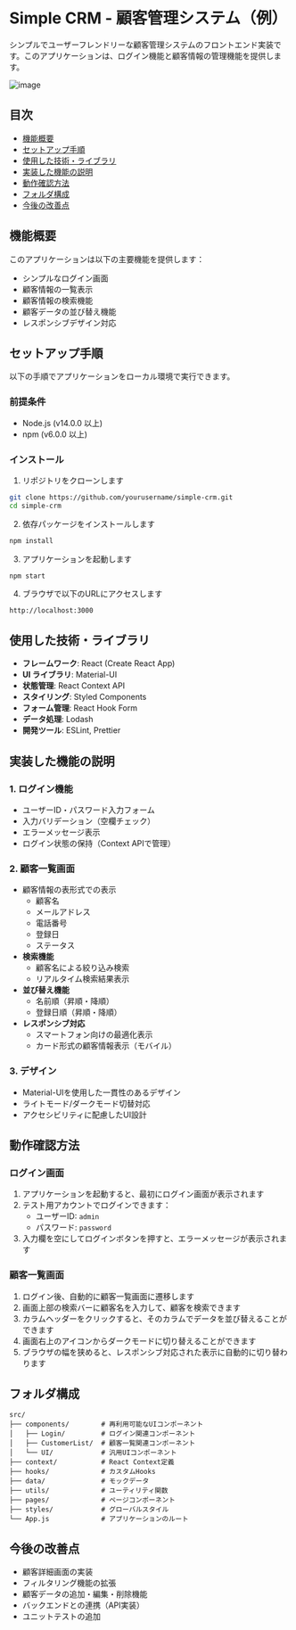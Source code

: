 # Simple CRM - 顧客管理システム（例）

シンプルでユーザーフレンドリーな顧客管理システムのフロントエンド実装です。このアプリケーションは、ログイン機能と顧客情報の管理機能を提供します。

![image](https://github.com/user-attachments/assets/401329ce-02bb-4e02-99f1-a574c28d00a7)

## 目次

- [機能概要](#機能概要)
- [セットアップ手順](#セットアップ手順)
- [使用した技術・ライブラリ](#使用した技術ライブラリ)
- [実装した機能の説明](#実装した機能の説明)
- [動作確認方法](#動作確認方法)
- [フォルダ構成](#フォルダ構成)
- [今後の改善点](#今後の改善点)

## 機能概要

このアプリケーションは以下の主要機能を提供します：

- シンプルなログイン画面
- 顧客情報の一覧表示
- 顧客情報の検索機能
- 顧客データの並び替え機能
- レスポンシブデザイン対応

## セットアップ手順

以下の手順でアプリケーションをローカル環境で実行できます。

### 前提条件

- Node.js (v14.0.0 以上)
- npm (v6.0.0 以上)

### インストール

1. リポジトリをクローンします

```bash
git clone https://github.com/yourusername/simple-crm.git
cd simple-crm
```

2. 依存パッケージをインストールします

```bash
npm install
```

3. アプリケーションを起動します

```bash
npm start
```

4. ブラウザで以下のURLにアクセスします

```
http://localhost:3000
```

## 使用した技術・ライブラリ

- **フレームワーク**: React (Create React App)
- **UI ライブラリ**: Material-UI
- **状態管理**: React Context API
- **スタイリング**: Styled Components
- **フォーム管理**: React Hook Form
- **データ処理**: Lodash
- **開発ツール**: ESLint, Prettier

## 実装した機能の説明

### 1. ログイン機能

- ユーザーID・パスワード入力フォーム
- 入力バリデーション（空欄チェック）
- エラーメッセージ表示
- ログイン状態の保持（Context APIで管理）

### 2. 顧客一覧画面

- 顧客情報の表形式での表示
  - 顧客名
  - メールアドレス
  - 電話番号
  - 登録日
  - ステータス
- **検索機能**
  - 顧客名による絞り込み検索
  - リアルタイム検索結果表示
- **並び替え機能**
  - 名前順（昇順・降順）
  - 登録日順（昇順・降順）
- **レスポンシブ対応**
  - スマートフォン向けの最適化表示
  - カード形式の顧客情報表示（モバイル）

### 3. デザイン

- Material-UIを使用した一貫性のあるデザイン
- ライトモード/ダークモード切替対応
- アクセシビリティに配慮したUI設計

## 動作確認方法

### ログイン画面

1. アプリケーションを起動すると、最初にログイン画面が表示されます
2. テスト用アカウントでログインできます：
   - ユーザーID: `admin`
   - パスワード: `password`
3. 入力欄を空にしてログインボタンを押すと、エラーメッセージが表示されます

### 顧客一覧画面

1. ログイン後、自動的に顧客一覧画面に遷移します
2. 画面上部の検索バーに顧客名を入力して、顧客を検索できます
3. カラムヘッダーをクリックすると、そのカラムでデータを並び替えることができます
4. 画面右上のアイコンからダークモードに切り替えることができます
5. ブラウザの幅を狭めると、レスポンシブ対応された表示に自動的に切り替わります

## フォルダ構成

```
src/
├── components/        # 再利用可能なUIコンポーネント
│   ├── Login/         # ログイン関連コンポーネント
│   ├── CustomerList/  # 顧客一覧関連コンポーネント
│   └── UI/            # 汎用UIコンポーネント
├── context/           # React Context定義
├── hooks/             # カスタムHooks
├── data/              # モックデータ
├── utils/             # ユーティリティ関数
├── pages/             # ページコンポーネント
├── styles/            # グローバルスタイル
└── App.js             # アプリケーションのルート
```

## 今後の改善点

- 顧客詳細画面の実装
- フィルタリング機能の拡張
- 顧客データの追加・編集・削除機能
- バックエンドとの連携（API実装）
- ユニットテストの追加
